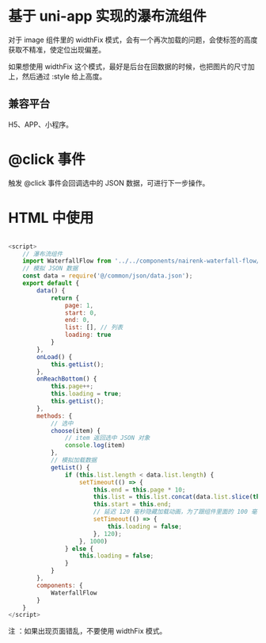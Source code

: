 # 基于 uni-app 实现的瀑布流组件

对于 image 组件里的 widthFix 模式，会有一个再次加载的问题，会使标签的高度获取不精准，使定位出现偏差。

如果想使用 widthFix 这个模式，最好是后台在回数据的时候，也把图片的尺寸加上，然后通过 :style 给上高度。

## 兼容平台

H5、APP、小程序。

# @click 事件

触发 @click 事件会回调选中的 JSON 数据，可进行下一步操作。

# HTML 中使用

<template>
    <view class="app">
        <waterfall-flow :list="list" :loading="loading" @click="choose"></waterfall-flow>
    </view>
</template>

```javascript

<script>
	// 瀑布流组件
	import WaterfallFlow from '../../components/nairenk-waterfall-flow/nairenk-waterfall-flow.vue';
	// 模拟 JSON 数据
	const data = require('@/common/json/data.json');
	export default {
		data() {
			return {
				page: 1,
				start: 0,
				end: 0,
				list: [], // 列表
				loading: true
			}
		},
		onLoad() {
			this.getList();
		}, 
		onReachBottom() {
			this.page++;
			this.loading = true;
			this.getList();
		},
		methods: {
			// 选中
			choose(item) {
				// item 返回选中 JSON 对象
				console.log(item)
			},
			// 模拟加载数据
			getList() {
				if (this.list.length < data.list.length) {
					setTimeout(() => {
						this.end = this.page * 10;
						this.list = this.list.concat(data.list.slice(this.start, this.end));
						this.start = this.end;
						// 延迟 120 毫秒隐藏加载动画，为了跟组件里面的 100 毫秒定位有个平缓过度
						setTimeout(() => {
							this.loading = false;
						}, 120);
					}, 1000)
				} else {
					this.loading = false;
				}
			}
		},
		components: {
			WaterfallFlow
		}
	}
</script>
```

注 ：如果出现页面错乱，不要使用 widthFix 模式。

